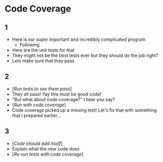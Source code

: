 # Code Coverage

## 1

- Here is our super important and incredibly complicated program
  - Following 
- Here are the unit tests for that
- They might not be the best tests ever but they should do the job right?
- Lets make sure that they pass

## 2

- [_Run tests to see them pass_]
- They all pass! Yay this must be good code!
- "But what about code coverage?" I hear you say?
- [_Run with code coverage_]
- Code coverage picked up a missing test! Let's fix that with something that I prepared earlier...

## 3

- [_Code should add itself_]
- Explain what the new code does
- [_Re-run tests with code coverage_]
